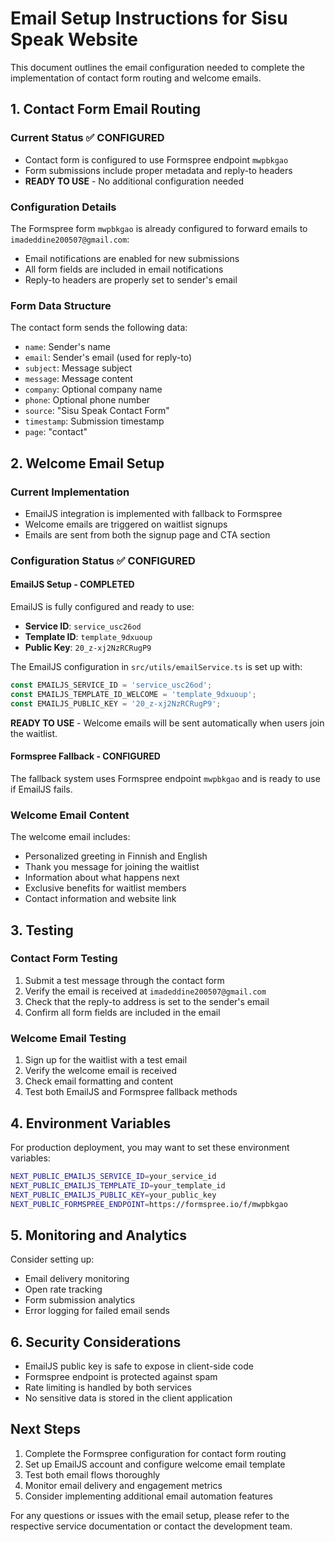 # Email Setup Instructions for Sisu Speak Website

This document outlines the email configuration needed to complete the implementation of contact form routing and welcome emails.

## 1. Contact Form Email Routing

### Current Status ✅ CONFIGURED
- Contact form is configured to use Formspree endpoint `mwpbkgao`
- Form submissions include proper metadata and reply-to headers
- **READY TO USE** - No additional configuration needed

### Configuration Details
The Formspree form `mwpbkgao` is already configured to forward emails to `imadeddine200507@gmail.com`:
- Email notifications are enabled for new submissions
- All form fields are included in email notifications
- Reply-to headers are properly set to sender's email

### Form Data Structure
The contact form sends the following data:
- `name`: Sender's name
- `email`: Sender's email (used for reply-to)
- `subject`: Message subject
- `message`: Message content
- `company`: Optional company name
- `phone`: Optional phone number
- `source`: "Sisu Speak Contact Form"
- `timestamp`: Submission timestamp
- `page`: "contact"

## 2. Welcome Email Setup

### Current Implementation
- EmailJS integration is implemented with fallback to Formspree
- Welcome emails are triggered on waitlist signups
- Emails are sent from both the signup page and CTA section

### Configuration Status ✅ CONFIGURED

#### EmailJS Setup - COMPLETED
EmailJS is fully configured and ready to use:
- **Service ID**: `service_usc26od`
- **Template ID**: `template_9dxuoup`
- **Public Key**: `20_z-xj2NzRCRugP9`

The EmailJS configuration in `src/utils/emailService.ts` is set up with:
```typescript
const EMAILJS_SERVICE_ID = 'service_usc26od';
const EMAILJS_TEMPLATE_ID_WELCOME = 'template_9dxuoup';
const EMAILJS_PUBLIC_KEY = '20_z-xj2NzRCRugP9';
```

**READY TO USE** - Welcome emails will be sent automatically when users join the waitlist.

#### Formspree Fallback - CONFIGURED
The fallback system uses Formspree endpoint `mwpbkgao` and is ready to use if EmailJS fails.

### Welcome Email Content
The welcome email includes:
- Personalized greeting in Finnish and English
- Thank you message for joining the waitlist
- Information about what happens next
- Exclusive benefits for waitlist members
- Contact information and website link

## 3. Testing

### Contact Form Testing
1. Submit a test message through the contact form
2. Verify the email is received at `imadeddine200507@gmail.com`
3. Check that the reply-to address is set to the sender's email
4. Confirm all form fields are included in the email

### Welcome Email Testing
1. Sign up for the waitlist with a test email
2. Verify the welcome email is received
3. Check email formatting and content
4. Test both EmailJS and Formspree fallback methods

## 4. Environment Variables

For production deployment, you may want to set these environment variables:

```bash
NEXT_PUBLIC_EMAILJS_SERVICE_ID=your_service_id
NEXT_PUBLIC_EMAILJS_TEMPLATE_ID=your_template_id
NEXT_PUBLIC_EMAILJS_PUBLIC_KEY=your_public_key
NEXT_PUBLIC_FORMSPREE_ENDPOINT=https://formspree.io/f/mwpbkgao
```

## 5. Monitoring and Analytics

Consider setting up:
- Email delivery monitoring
- Open rate tracking
- Form submission analytics
- Error logging for failed email sends

## 6. Security Considerations

- EmailJS public key is safe to expose in client-side code
- Formspree endpoint is protected against spam
- Rate limiting is handled by both services
- No sensitive data is stored in the client application

## Next Steps

1. Complete the Formspree configuration for contact form routing
2. Set up EmailJS account and configure welcome email template
3. Test both email flows thoroughly
4. Monitor email delivery and engagement metrics
5. Consider implementing additional email automation features

For any questions or issues with the email setup, please refer to the respective service documentation or contact the development team.
